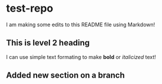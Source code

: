 # test-repo

I am making some edits to this README file using Markdown!

## This is level 2 heading

I can use simple text formating to make **bold** or *italicized* text!

## Added new section on a branch
